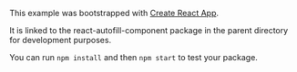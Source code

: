 This example was bootstrapped with [Create React App](https://github.com/facebook/create-react-app).

It is linked to the react-autofill-component package in the parent directory for development purposes.

You can run `npm install` and then `npm start` to test your package.
